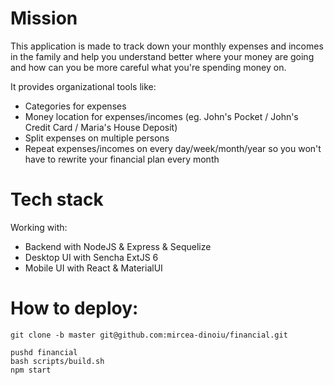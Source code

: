 # Mission
This application is made to track down your monthly expenses and incomes in the family and help you understand better where your money are going and how can you be more careful what you're spending money on.

It provides organizational tools like:
- Categories for expenses
- Money location for expenses/incomes (eg. John's Pocket / John's Credit Card / Maria's House Deposit)
- Split expenses on multiple persons
- Repeat expenses/incomes on every day/week/month/year so you won't have to rewrite your financial plan every month

# Tech stack
Working with:
- Backend with NodeJS & Express & Sequelize
- Desktop UI with Sencha ExtJS 6
- Mobile UI with React & MaterialUI

# How to deploy:
```
git clone -b master git@github.com:mircea-dinoiu/financial.git

pushd financial
bash scripts/build.sh
npm start
```